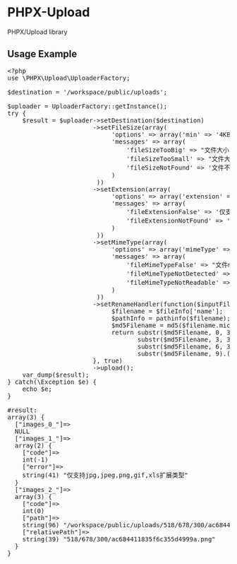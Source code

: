 PHPX-Upload
===========

PHPX/Upload library

Usage Example
-------------

<pre>
&lt;?php
use \PHPX\Upload\UploaderFactory;

$destination = '/workspace/public/uploads';

$uploader = UploaderFactory::getInstance();
try {
    $result = $uploader->setDestination($destination)
                       ->setFileSize(array(
                            'options' => array('min' => '4KB', 'max' => '6MB'),
                            'messages' => array(
                                'fileSizeTooBig' => "文件大小'%size%'超过规定的最大值'%max%'",
                                'fileSizeTooSmall' => "文件大小'%size%'低于规定的最小值'%min%'",
                                'fileSizeNotFound' => '文件不可读或不存在'
                            )
                        ))
                       ->setExtension(array(
                            'options' => array('extension' => array('jpg,jpeg,png,gif,xls')),
                            'messages' => array(
                                'fileExtensionFalse' => '仅支持%extension%扩展类型',
                                'fileExtensionNotFound' => '文件不可读或不存在'
                            )
                        ))
                       ->setMimeType(array(
                            'options' => array('mimeType' => array('image/gif,image/jpg,image/jpeg,image/png')),
                            'messages' => array(
                                'fileMimeTypeFalse' => "文件mimetype:'%type%'暂不支持",
                                'fileMimeTypeNotDetected' => '无法检测到文件的mimetype',
                                'fileMimeTypeNotReadable' => '文件不可读或不存在'
                            )
                        ))
                       ->setRenameHandler(function($inputFileName, $fileInfo) {
                            $filename = $fileInfo['name'];
                            $pathInfo = pathinfo($filename);
                            $md5Filename = md5($filename.microtime(true));
                            return substr($md5Filename, 0, 3).DIRECTORY_SEPARATOR.
                                   substr($md5Filename, 3, 3).DIRECTORY_SEPARATOR.
                                   substr($md5Filename, 6, 3).DIRECTORY_SEPARATOR.
                                   substr($md5Filename, 9).(isset($pathInfo['extension']) ? '.'.$pathInfo['extension'] : '');
                       }, true)
                       ->upload();
    var_dump($result);
} catch(\Exception $e) {
    echo $e;
}

#result:
array(3) {
  ["images_0_"]=>
  NULL
  ["images_1_"]=>
  array(2) {
    ["code"]=>
    int(-1)
    ["error"]=>
    string(41) "仅支持jpg,jpeg,png,gif,xls扩展类型"
  }
  ["images_2_"]=>
  array(3) {
    ["code"]=>
    int(0)
    ["path"]=>
    string(96) "/workspace/public/uploads/518/678/300/ac684411835f6c355d4999a.png"
    ["relativePath"]=>
    string(39) "518/678/300/ac684411835f6c355d4999a.png"
  }
}
</pre>